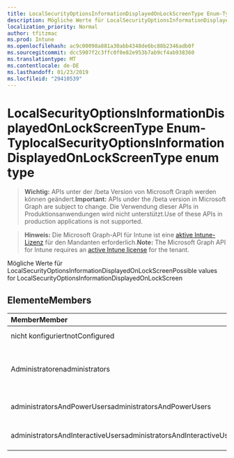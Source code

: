 ```yaml
---
title: LocalSecurityOptionsInformationDisplayedOnLockScreenType Enum-Typ
description: Mögliche Werte für LocalSecurityOptionsInformationDisplayedOnLockScreen
localization_priority: Normal
author: tfitzmac
ms.prod: Intune
ms.openlocfilehash: ac9c00098a881a30abb4348de6bc88b2346adb0f
ms.sourcegitcommit: dcc5907f2c3ffc0f0e82e953b7ab9cf4ab938360
ms.translationtype: MT
ms.contentlocale: de-DE
ms.lasthandoff: 01/23/2019
ms.locfileid: "29410539"
---
```

# <a name="localsecurityoptionsinformationdisplayedonlockscreentype-enum-type"></a><span data-ttu-id="879a2-103">LocalSecurityOptionsInformationDisplayedOnLockScreenType Enum-Typ</span><span class="sxs-lookup"><span data-stu-id="879a2-103">localSecurityOptionsInformationDisplayedOnLockScreenType enum type</span></span>

> <span data-ttu-id="879a2-104">**Wichtig:** APIs unter der /beta Version von Microsoft Graph werden können geändert.</span><span class="sxs-lookup"><span data-stu-id="879a2-104">**Important:** APIs under the /beta version in Microsoft Graph are subject to change.</span></span> <span data-ttu-id="879a2-105">Die Verwendung dieser APIs in Produktionsanwendungen wird nicht unterstützt.</span><span class="sxs-lookup"><span data-stu-id="879a2-105">Use of these APIs in production applications is not supported.</span></span>

> <span data-ttu-id="879a2-106">**Hinweis:** Die Microsoft Graph-API für Intune ist eine [aktive Intune-Lizenz](https://go.microsoft.com/fwlink/?linkid=839381) für den Mandanten erforderlich.</span><span class="sxs-lookup"><span data-stu-id="879a2-106">**Note:** The Microsoft Graph API for Intune requires an [active Intune license](https://go.microsoft.com/fwlink/?linkid=839381) for the tenant.</span></span>

<span data-ttu-id="879a2-107">Mögliche Werte für LocalSecurityOptionsInformationDisplayedOnLockScreen</span><span class="sxs-lookup"><span data-stu-id="879a2-107">Possible values for LocalSecurityOptionsInformationDisplayedOnLockScreen</span></span>

## <a name="members"></a><span data-ttu-id="879a2-108">Elemente</span><span class="sxs-lookup"><span data-stu-id="879a2-108">Members</span></span>
|<span data-ttu-id="879a2-109">Member</span><span class="sxs-lookup"><span data-stu-id="879a2-109">Member</span></span>|<span data-ttu-id="879a2-110">Wert</span><span class="sxs-lookup"><span data-stu-id="879a2-110">Value</span></span>|<span data-ttu-id="879a2-111">Beschreibung</span><span class="sxs-lookup"><span data-stu-id="879a2-111">Description</span></span>|
|:---|:---|:---|
|<span data-ttu-id="879a2-112">nicht konfiguriert</span><span class="sxs-lookup"><span data-stu-id="879a2-112">notConfigured</span></span>|<span data-ttu-id="879a2-113">0</span><span class="sxs-lookup"><span data-stu-id="879a2-113">0</span></span>|<span data-ttu-id="879a2-114">Nicht konfiguriert</span><span class="sxs-lookup"><span data-stu-id="879a2-114">Not Configured</span></span>|
|<span data-ttu-id="879a2-115">Administratoren</span><span class="sxs-lookup"><span data-stu-id="879a2-115">administrators</span></span>|<span data-ttu-id="879a2-116">1</span><span class="sxs-lookup"><span data-stu-id="879a2-116">1</span></span>|<span data-ttu-id="879a2-117">Anzeigename des Benutzers, Domänen-und Benutzernamen</span><span class="sxs-lookup"><span data-stu-id="879a2-117">User display name, domain and user names</span></span>|
|<span data-ttu-id="879a2-118">administratorsAndPowerUsers</span><span class="sxs-lookup"><span data-stu-id="879a2-118">administratorsAndPowerUsers</span></span>|<span data-ttu-id="879a2-119">2</span><span class="sxs-lookup"><span data-stu-id="879a2-119">2</span></span>|<span data-ttu-id="879a2-120">Nur Anzeigename des Benutzers</span><span class="sxs-lookup"><span data-stu-id="879a2-120">User display name only</span></span>|
|<span data-ttu-id="879a2-121">administratorsAndInteractiveUsers</span><span class="sxs-lookup"><span data-stu-id="879a2-121">administratorsAndInteractiveUsers</span></span>|<span data-ttu-id="879a2-122">3</span><span class="sxs-lookup"><span data-stu-id="879a2-122">3</span></span>|<span data-ttu-id="879a2-123">Benutzerinformationen nicht anzeigen</span><span class="sxs-lookup"><span data-stu-id="879a2-123">Do not display user information</span></span>|




